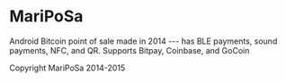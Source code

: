 # MariPoSa
Android Bitcoin point of sale made in 2014 --- has BLE payments, sound payments, NFC, and QR.  Supports Bitpay, Coinbase, and GoCoin

Copyright MariPoSa 2014-2015
